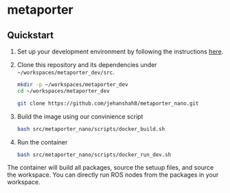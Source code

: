 # metaporter

## Quickstart

1. Set up your development environment by following the instructions [here](https://github.com/NVIDIA-ISAAC-ROS/isaac_ros_common/blob/main/docs/dev-env-setup.md).  

2. Clone this repository and its dependencies under `~/workspaces/metaporter_dev/src`.

    ```bash
    mkdir -p ~/workspaces/metaporter_dev
    cd ~/workspaces/metaporter_dev
    ```

    ```bash
    git clone https://github.com/jehanshah8/metaporter_nano.git
    ```
3. Build the image using our convinience script
    ```bash
    bash src/metaporter_nano/scripts/docker_build.sh
    ```
4. Run the container 
    ```bash
    bash src/metaporter_nano/scripts/docker_run_dev.sh
    ```
The container will build all packages, source the setuup files, and source the workspace. You can directly run ROS nodes from the packages in your workspace. 

